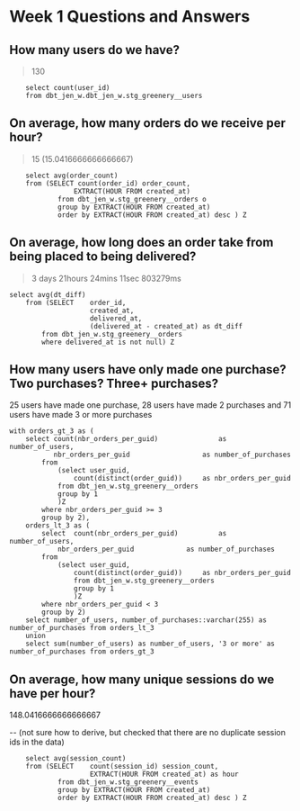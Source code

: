 # Week 1 Questions and Answers

## How many users do we have?
> 130 <br>
```	 
	select count(user_id) 
	from dbt_jen_w.dbt_jen_w.stg_greenery__users
```	 

## On average, how many orders do we receive per hour?
> 15 (15.0416666666666667)  <br>
```	 
	select avg(order_count) 
	from (SELECT count(order_id) order_count, 
				EXTRACT(HOUR FROM created_at)
			from dbt_jen_w.stg_greenery__orders o 
			group by EXTRACT(HOUR FROM created_at)
			order by EXTRACT(HOUR FROM created_at) desc ) Z
```	 

## On average, how long does an order take from being placed to being delivered?
> 3 days 21hours 24mins 11sec 803279ms   <br>
```	 
select avg(dt_diff)
	from (SELECT 	order_id,
					created_at, 
					delivered_at, 
					(delivered_at - created_at) as dt_diff
		from dbt_jen_w.stg_greenery__orders  
		where delivered_at is not null) Z
```	 

## How many users have only made one purchase? Two purchases? Three+ purchases?

25 users have made one purchase, 28 users have made 2 purchases and 71 users have made 3 or more purchases

```	 
with orders_gt_3 as (
	select count(nbr_orders_per_guid)				as number_of_users,
		   nbr_orders_per_guid					as number_of_purchases
		from 
			(select user_guid,
				count(distinct(order_guid))		as nbr_orders_per_guid 
			from dbt_jen_w.stg_greenery__orders
			group by 1
			)Z
		where nbr_orders_per_guid >= 3
		group by 2),
	orders_lt_3 as (
		select	count(nbr_orders_per_guid)			as number_of_users, 
			nbr_orders_per_guid				as number_of_purchases
		from 
			(select user_guid,
				count(distinct(order_guid))		as nbr_orders_per_guid
				from dbt_jen_w.stg_greenery__orders
				group by 1
				)Z
		where nbr_orders_per_guid < 3
		group by 2) 
	select number_of_users, number_of_purchases::varchar(255) as number_of_purchases from orders_lt_3
	union
	select sum(number_of_users) as number_of_users, '3 or more' as number_of_purchases from orders_gt_3
```

## On average, how many unique sessions do we have per hour?
148.0416666666666667  <br>

-- (not sure how to derive, but checked that there are no duplicate session ids in the data) <br>
```	 
	select avg(session_count)
	from (SELECT 	count(session_id) session_count, 
					EXTRACT(HOUR FROM created_at) as hour
			from dbt_jen_w.stg_greenery__events 
			group by EXTRACT(HOUR FROM created_at)
			order by EXTRACT(HOUR FROM created_at) desc ) Z
```	 